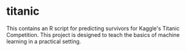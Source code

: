# titanic
This contains an R script for predicting survivors for Kaggle's Titanic Competition. This project is designed to teach the basics of machine learning in a practical setting. 
